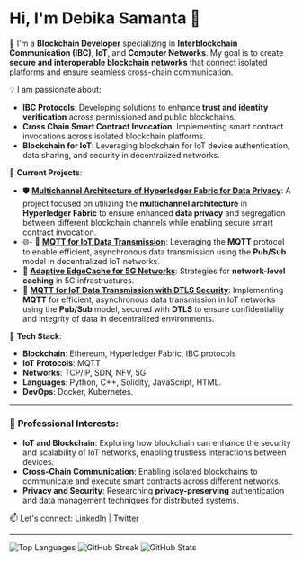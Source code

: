 # Hi, I'm Debika Samanta 👋

🔗 I'm a **Blockchain Developer** specializing in **Interblockchain Communication (IBC)**, **IoT**, and **Computer Networks**. My goal is to create **secure and interoperable blockchain networks** that connect isolated platforms and ensure seamless cross-chain communication.

💡 I am passionate about:
- **IBC Protocols**: Developing solutions to enhance **trust and identity verification** across permissioned and public blockchains.
- **Cross Chain Smart Contract Invocation**: Implementing smart contract invocations across isolated blockchain platforms.
- **Blockchain for IoT**: Leveraging blockchain for IoT device authentication, data sharing, and security in decentralized networks.
  

🚀 **Current Projects**:
- 🛡️ [**Multichannel Architecture of Hyperledger Fabric for Data Privacy**](https://github.com/debika-samanta/MultichannelHLF): A project focused on utilizing the **multichannel architecture** in **Hyperledger Fabric** to ensure enhanced **data privacy** and segregation between different blockchain channels while enabling secure smart contract invocation.
- 🌐- 📡 [**MQTT for IoT Data Transmission**](https://github.com/debika-samanta/Mqtt-Bord-game-AWS): Leveraging the **MQTT** protocol to enable efficient, asynchronous data transmission using the **Pub/Sub** model in decentralized IoT networks.
- 📄 [**Adaptive EdgeCache for 5G Networks**](https://github.com/debika-samanta/GnodeB_Cache): Strategies for **network-level caching** in 5G infrastructures.
- 🔐 [**MQTT for IoT Data Transmission with DTLS Security**](https://github.com/debika-samanta/SEcure_chat): Implementing **MQTT** for efficient, asynchronous data transmission in IoT networks using the **Pub/Sub** model, secured with **DTLS** to ensure confidentiality and integrity of data in decentralized environments.


🔧 **Tech Stack**:
- **Blockchain**: Ethereum, Hyperledger Fabric, IBC protocols
- **IoT Protocols**: MQTT
- **Networks**: TCP/IP, SDN, NFV, 5G
- **Languages**: Python, C++, Solidity, JavaScript, HTML.
- **DevOps**: Docker, Kubernetes.

---

### 💼 **Professional Interests**:
- **IoT and Blockchain**: Exploring how blockchain can enhance the security and scalability of IoT networks, enabling trustless interactions between devices.
- **Cross-Chain Communication**: Enabling isolated blockchains to communicate and execute smart contracts across different networks.
- **Privacy and Security**: Researching **privacy-preserving** authentication and data management techniques for distributed systems.

📫 Let's connect: [LinkedIn](https://www.linkedin.com/in/debika-samanta-660a361a8/) | [Twitter](your-twitter-link)

---

![Top Languages](https://github-readme-stats.vercel.app/api/top-langs/?username=debika-samanta&layout=compact&theme=radical)
![GitHub Streak](https://github-readme-streak-stats.herokuapp.com/?user=debika-samanta&theme=radical)
![GitHub Stats](https://github-readme-stats.vercel.app/api?username=debika-samanta&show_icons=true&theme=radical)
